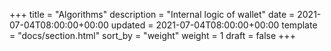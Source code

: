 +++
title = "Algorithms"
description = "Internal logic of wallet"
date = 2021-07-04T08:00:00+00:00
updated = 2021-07-04T08:00:00+00:00
template = "docs/section.html"
sort_by = "weight"
weight = 1
draft = false
+++
